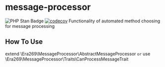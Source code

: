 # message-processor
![PHP Stan Badge](https://img.shields.io/badge/PHPStan-level%208-brightgreen.svg?style=flat">)
[![codecov](https://codecov.io/gh/era269/method-map/branch/main/graph/badge.svg?token=VZ7OJEKRCM)](https://codecov.io/gh/era269/method-map)
Functionality of automated method choosing for message processing

## How To Use
extend \Era269\MessageProcessor\AbstractMessageProcessor
`or` use \Era269\MessageProcessor\Traits\CanProcessMessageTrait
